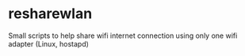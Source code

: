 # resharewlan
Small scripts to help share wifi internet connection using only one wifi adapter (Linux, hostapd)
